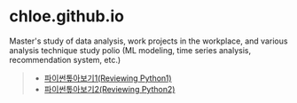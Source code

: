 # chloe.github.io
Master's study of data analysis, work projects in the workplace, and various analysis technique study polio (ML modeling, time series analysis, recommendation system, etc.)

>  - [파이썬톺아보기1(Reviewing Python1)](test_220207.html)
>  - [파이썬톺아보기2(Reviewing Python2)](test_220207.html) <br/>

